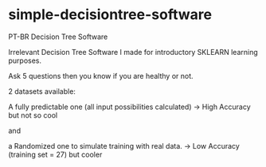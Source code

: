 # simple-decisiontree-software
PT-BR Decision Tree Software

Irrelevant Decision Tree Software I made for introductory SKLEARN learning purposes.

Ask 5 questions then you know if you are healthy or not.

2 datasets available: 

A fully predictable one (all input possibilities calculated) -> High Accuracy but not so cool

and

a Randomized one to simulate training with real data.     -> Low Accuracy (training set = 27) but cooler
